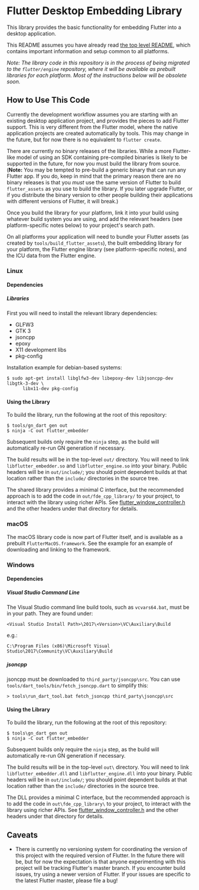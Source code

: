 # Flutter Desktop Embedding Library

This library provides the basic functionality for embedding Flutter into a
desktop application.

This README assumes you have already read [the top level README](../README.md),
which contains important information and setup common to all platforms.

_Note: The library code in this repository is in the process of being migrated
to the `flutter/engine` repository, where it will be available as prebuilt
libraries for each platform. Most of the instructions below will be obsolete
soon._

## How to Use This Code

Currently the development workflow assumes you are starting with an existing
desktop application project, and provides the pieces to add Flutter support.
This is very different from the Flutter model, where the native application
projects are created automatically by tools. This may change in the future, but
for now there is no equivalent to `flutter create`.

There are currently no binary releases of the libraries. While a more
Flutter-like model of using an SDK containing pre-compiled binaries is likely
to be supported in the future, for now you must build the library from source.
(**Note:** You may be tempted to pre-build a generic binary that can run any
Flutter app. If you do, keep in mind that the primary reason there are no
binary releases is that you *must* use the same version of Flutter to build
`flutter_assets` as you use to build the library. If you later upgrade Flutter,
or if you distribute the binary version to other people building their
applications with different versions of Flutter, it will break.)

Once you build the library for your platform, link it into your build using
whatever build system you are using, and add the relevant headers (see
platform-specific notes below) to your project's search path.

On all platforms your application will need to bundle your Flutter assets
(as created by `tools/build_flutter_assets`), the built embedding library for
your platform, the Flutter engine library (see platform-specific notes), and
the ICU data from the Flutter engine.

### Linux

#### Dependencies

##### Libraries

First you will need to install the relevant library dependencies:
*   GLFW3
*   GTK 3
*   jsoncpp
*   epoxy
*   X11 development libs
*   pkg-config

Installation example for debian-based systems:

```
$ sudo apt-get install libglfw3-dev libepoxy-dev libjsoncpp-dev libgtk-3-dev \
      libx11-dev pkg-config
```

#### Using the Library

To build the library, run the following at the root of this repository:

```
$ tools/gn_dart gen out
$ ninja -C out flutter_embedder
```
Subsequent builds only require the `ninja` step, as the build will automatically
re-run GN generation if necessary.

The build results will be in the top-level `out/` directory. You will need to
link `libflutter_embedder.so` and `libflutter_engine.so` into your binary.
Public headers will be in `out/include/`; you should point dependent
builds at that location rather than the `include/` directories in the
source tree.

The shared library provides a minimal C interface, but the recommended
approach is to add the code in `out/fde_cpp_library/` to your project, to
interact with the library using richer APIs. See
[flutter_window_controller.h](/library/common/client_wrapper/include/flutter_desktop_embedding/glfw/flutter_window_controller.h)
and the other headers under that directory for details.

### macOS

The macOS library code is now part of Flutter itself, and is available as
a prebuilt `FlutterMacOS.framework`. See the example for an example of
downloading and linking to the framework.

### Windows

#### Dependencies

##### Visual Studio Command Line

The Visual Studio command line build tools, such as `vcvars64.bat`, must be in
your path. They are found under:

```
<Visual Studio Install Path>\2017\<Version>\VC\Auxiliary\Build
```

e.g.:

```
C:\Program Files (x86)\Microsoft Visual Studio\2017\Community\VC\Auxiliary\Build
```

##### jsoncpp

jsoncpp must be downloaded to `third_party/jsoncpp\src`. You can use
`tools/dart_tools/bin/fetch_jsoncpp.dart` to simplify this:

```
> tools\run_dart_tool.bat fetch_jsoncpp third_party\jsoncpp\src
```

#### Using the Library

To build the library, run the following at the root of this repository:

```
$ tools\gn_dart gen out
$ ninja -C out flutter_embedder
```
Subsequent builds only require the `ninja` step, as the build will automatically
re-run GN generation if necessary.

The build results will be in the top-level `out\` directory. You will need to
link `libflutter_embedder.dll` and `libflutter_engine.dll` into your binary.
Public headers will be in `out/include/`; you should point dependent
builds at that location rather than the `include/` directories in the
source tree.

The DLL provides a minimal C interface, but the recommended
approach is to add the code in `out\fde_cpp_library\` to your project, to
interact with the library using richer APIs. See
[flutter_window_controller.h](/library/common/client_wrapper/include/flutter_desktop_embedding/glfw/flutter_window_controller.h)
and the other headers under that directory for details.

## Caveats

* There is currently no versioning system for coordinating the version
  of this project with the required version of Flutter. In the future there will
  be, but for now the expectation is that anyone experimenting with this project
  will be tracking Flutter's master branch. If you encounter build issues, try
  using a newer version of Flutter. If your issues are specific to the latest
  Flutter master, please file a bug!
